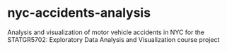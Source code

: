 # nyc-accidents-analysis
Analysis and visualization of motor vehicle accidents in NYC for the STATGR5702: Exploratory Data Analysis and Visualization course project
